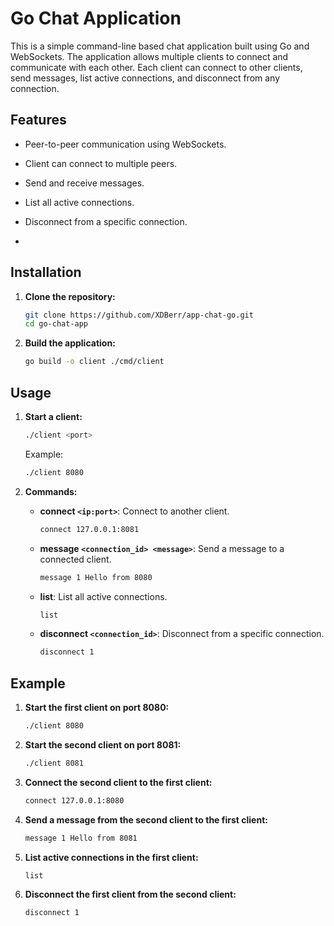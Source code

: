 # Go Chat Application

This is a simple command-line based chat application built using Go and WebSockets. The application allows multiple clients to connect and communicate with each other. Each client can connect to other clients, send messages, list active connections, and disconnect from any connection.

## Features

- Peer-to-peer communication using WebSockets.
- Client can connect to multiple peers.
- Send and receive messages.
- List all active connections.
- Disconnect from a specific connection.

- 
## Installation

1. **Clone the repository:**
    ```sh
    git clone https://github.com/XDBerr/app-chat-go.git
    cd go-chat-app
    ```

2. **Build the application:**
    ```sh
    go build -o client ./cmd/client
    ```

## Usage

1. **Start a client:**
    ```sh
    ./client <port>
    ```
    Example:
    ```sh
    ./client 8080
    ```

2. **Commands:**

    - **connect `<ip:port>`**: Connect to another client.
        ```sh
        connect 127.0.0.1:8081
        ```

    - **message `<connection_id> <message>`**: Send a message to a connected client.
        ```sh
        message 1 Hello from 8080
        ```

    - **list**: List all active connections.
        ```sh
        list
        ```

    - **disconnect `<connection_id>`**: Disconnect from a specific connection.
        ```sh
        disconnect 1
        ```

## Example

1. **Start the first client on port 8080:**
    ```sh
    ./client 8080
    ```

2. **Start the second client on port 8081:**
    ```sh
    ./client 8081
    ```

3. **Connect the second client to the first client:**
    ```sh
    connect 127.0.0.1:8080
    ```

4. **Send a message from the second client to the first client:**
    ```sh
    message 1 Hello from 8081
    ```

5. **List active connections in the first client:**
    ```sh
    list
    ```

6. **Disconnect the first client from the second client:**
    ```sh
    disconnect 1
    ```



